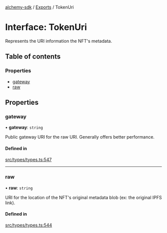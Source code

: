 [alchemy-sdk](../README.md) / [Exports](../modules.md) / TokenUri

# Interface: TokenUri

Represents the URI information the NFT's metadata.

## Table of contents

### Properties

- [gateway](TokenUri.md#gateway)
- [raw](TokenUri.md#raw)

## Properties

### gateway

• **gateway**: `string`

Public gateway URI for the raw URI. Generally offers better performance.

#### Defined in

[src/types/types.ts:547](https://github.com/alchemyplatform/alchemy-sdk-js/blob/4483414/src/types/types.ts#L547)

___

### raw

• **raw**: `string`

URI for the location of the NFT's original metadata blob (ex: the original
IPFS link).

#### Defined in

[src/types/types.ts:544](https://github.com/alchemyplatform/alchemy-sdk-js/blob/4483414/src/types/types.ts#L544)
